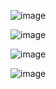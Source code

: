 ![image](https://github.com/maxrchung/love/assets/3955187/c30bd118-9fbd-49ce-9857-cfff7fd309dd)

![image](https://github.com/maxrchung/love/assets/3955187/87e57f0d-5e83-4492-971b-9adca2437f9f)

![image](https://github.com/maxrchung/love/assets/3955187/5e65702e-bdef-404d-87c5-a2233e2ace53)

![image](https://github.com/maxrchung/love/assets/3955187/3a4f408b-b051-446a-ad9e-6c44444229b4)
